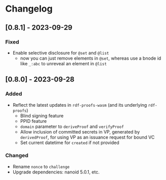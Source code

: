 # Changelog

## [0.8.1] - 2023-09-29

### Fixed

- Enable selective disclosure for `@set` and `@list`
  - now you can just remove elements in `@set`, whereas use a bnode id like `_:abc` to unreveal an element in `@list`

## [0.8.0] - 2023-09-28

### Added

- Reflect the latest updates in `rdf-proofs-wasm` (and its underlying `rdf-proofs`)
    - Blind signing feature
    - PPID feature
    - `domain` parameter to `deriveProof` and `verifyProof`
    - Allow inclusion of committed secrets in VP, generated by `derivedProof`, for using VP as an issuance request for bound VC
    - Set current datetime for `created` if not provided

### Changed

- Rename `nonce` to `challenge`
- Upgrade dependencies: nanoid 5.0.1, etc.
